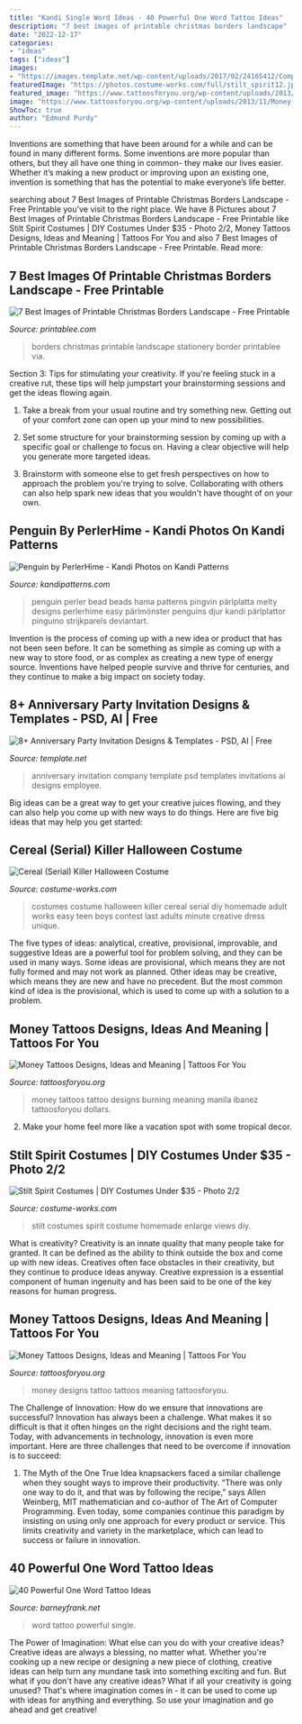 ```yaml
---
title: "Kandi Single Word Ideas - 40 Powerful One Word Tattoo Ideas"
description: "7 best images of printable christmas borders landscape"
date: "2022-12-17"
categories:
- "ideas"
tags: ["ideas"]
images:
- "https://images.template.net/wp-content/uploads/2017/02/24165412/Company-Anniversary-Party-Invitation1.jpg"
featuredImage: "https://photos.costume-works.com/full/stilt_spirit12.jpg"
featured_image: "https://www.tattoosforyou.org/wp-content/uploads/2013/11/Money-Tattoos.jpg"
image: "https://www.tattoosforyou.org/wp-content/uploads/2013/11/Money-Tattoos.jpg"
ShowToc: true
author: "Edmund Purdy"
---
```



Inventions are something that have been around for a while and can be found in many different forms. Some inventions are more popular than others, but they all have one thing in common- they make our lives easier. Whether it’s making a new product or improving upon an existing one, invention is something that has the potential to make everyone’s life better.

	

		
searching about 7 Best Images of Printable Christmas Borders Landscape - Free Printable you've visit to the right place. We have 8 Pictures about 7 Best Images of Printable Christmas Borders Landscape - Free Printable like Stilt Spirit Costumes | DIY Costumes Under $35 - Photo 2/2, Money Tattoos Designs, Ideas and Meaning | Tattoos For You and also 7 Best Images of Printable Christmas Borders Landscape - Free Printable. Read more:
		
    
## 7 Best Images Of Printable Christmas Borders Landscape - Free Printable

<img loading=lazy src="http://www.printablee.com/postpic/2011/11/free-printable-christmas-stationery-borders_273022.png" onerror="this.onerror=null;this.src='https://tse1.mm.bing.net/th?id=OIP.JIj215tt7fG9O737Ai4ZcQHaKJ&amp;pid=15.1';" alt="7 Best Images of Printable Christmas Borders Landscape - Free Printable">

_Source: printablee.com_

>borders christmas printable landscape stationery border printablee via. 

	

Section 3: Tips for stimulating your creativity.
If you're feeling stuck in a creative rut, these tips will help jumpstart your brainstorming sessions and get the ideas flowing again.
1. Take a break from your usual routine and try something new. Getting out of your comfort zone can open up your mind to new possibilities.

2. Set some structure for your brainstorming session by coming up with a specific goal or challenge to focus on. Having a clear objective will help you generate more targeted ideas.

3. Brainstorm with someone else to get fresh perspectives on how to approach the problem you're trying to solve. Collaborating with others can also help spark new ideas that you wouldn't have thought of on your own.

    
## Penguin By PerlerHime - Kandi Photos On Kandi Patterns

<img loading=lazy src="https://s3.amazonaws.com/kandipatternsupload/kandi_photos/sep13/9292013111132156582.jpg" onerror="this.onerror=null;this.src='https://tse1.mm.bing.net/th?id=OIP.KYnl8RHebNZh2HnjNttDswHaFj&amp;pid=15.1';" alt="Penguin by PerlerHime - Kandi Photos on Kandi Patterns">

_Source: kandipatterns.com_

>penguin perler bead beads hama patterns pingvin pärlplatta melty designs perlerhime easy pärlmönster penguins djur kandi pärlplattor pinguino strijkparels deviantart. 

	

Invention is the process of coming up with a new idea or product that has not been seen before. It can be something as simple as coming up with a new way to store food, or as complex as creating a new type of energy source. Inventions have helped people survive and thrive for centuries, and they continue to make a big impact on society today.

    
## 8+ Anniversary Party Invitation Designs &amp; Templates - PSD, AI | Free

<img loading=lazy src="https://images.template.net/wp-content/uploads/2017/02/24165412/Company-Anniversary-Party-Invitation1.jpg" onerror="this.onerror=null;this.src='https://tse2.mm.bing.net/th?id=OIP.596o0K8FY0RYQtjlxIdGVQHaH4&amp;pid=15.1';" alt="8+ Anniversary Party Invitation Designs &amp; Templates - PSD, AI | Free">

_Source: template.net_

>anniversary invitation company template psd templates invitations ai designs employee. 

	

Big ideas can be a great way to get your creative juices flowing, and they can also help you come up with new ways to do things. Here are five big ideas that may help you get started: 

    
## Cereal (Serial) Killer Halloween Costume

<img loading=lazy src="https://photos.costume-works.com/full/cereal_killer.jpg" onerror="this.onerror=null;this.src='https://tse4.mm.bing.net/th?id=OIP.ox0gyXK1WUeRGPrM6RGFgQHaLo&amp;pid=15.1';" alt="Cereal (Serial) Killer Halloween Costume">

_Source: costume-works.com_

>costumes costume halloween killer cereal serial diy homemade adult works easy teen boys contest last adults minute creative dress unique. 

	

The five types of ideas: analytical, creative, provisional, improvable, and suggestive
Ideas are a powerful tool for problem solving, and they can be used in many ways. Some ideas are provisional, which means they are not fully formed and may not work as planned. Other ideas may be creative, which means they are new and have no precedent. But the most common kind of idea is the provisional, which is used to come up with a solution to a problem.

    
## Money Tattoos Designs, Ideas And Meaning | Tattoos For You

<img loading=lazy src="https://www.tattoosforyou.org/wp-content/uploads/2013/11/Money-Tattoos.jpg" onerror="this.onerror=null;this.src='https://tse2.mm.bing.net/th?id=OIP.NraUTx5aTLlQzgbzSox5BgHaJ4&amp;pid=15.1';" alt="Money Tattoos Designs, Ideas and Meaning | Tattoos For You">

_Source: tattoosforyou.org_

>money tattoos tattoo designs burning meaning manila ibanez tattoosforyou dollars. 

	

2. Make your home feel more like a vacation spot with some tropical decor.

    
## Stilt Spirit Costumes | DIY Costumes Under $35 - Photo 2/2

<img loading=lazy src="https://photos.costume-works.com/full/stilt_spirit12.jpg" onerror="this.onerror=null;this.src='https://tse1.mm.bing.net/th?id=OIP.lQrN_rb8IVpXFTFLRsqLwgHaNK&amp;pid=15.1';" alt="Stilt Spirit Costumes | DIY Costumes Under $35 - Photo 2/2">

_Source: costume-works.com_

>stilt costumes spirit costume homemade enlarge views diy. 

	

What is creativity?
Creativity is an innate quality that many people take for granted. It can be defined as the ability to think outside the box and come up with new ideas. Creatives often face obstacles in their creativity, but they continue to produce ideas anyway. Creative expression is a essential component of human ingenuity and has been said to be one of the key reasons for human progress.

    
## Money Tattoos Designs, Ideas And Meaning | Tattoos For You

<img loading=lazy src="https://www.tattoosforyou.org/wp-content/uploads/2013/11/Money-Tattoo-Designs.jpg" onerror="this.onerror=null;this.src='https://tse3.mm.bing.net/th?id=OIP.jeDtAG6oQKexvZArBFO2cQHaJ4&amp;pid=15.1';" alt="Money Tattoos Designs, Ideas and Meaning | Tattoos For You">

_Source: tattoosforyou.org_

>money designs tattoo tattoos meaning tattoosforyou. 

	

The Challenge of Innovation: How do we ensure that innovations are successful?
Innovation has always been a challenge. What makes it so difficult is that it often hinges on the right decisions and the right team. Today, with advancements in technology, innovation is even more important. Here are three challenges that need to be overcome if innovation is to succeed:
1. The Myth of the One True Idea
 knapsackers faced a similar challenge when they sought ways to improve their productivity. “There was only one way to do it, and that was by following the recipe,” says Allen Weinberg, MIT mathematician and co-author of The Art of Computer Programming. Even today, some companies continue this paradigm by insisting on using only one approach for every product or service. This limits creativity and variety in the marketplace, which can lead to success or failure in innovation.


    
## 40 Powerful One Word Tattoo Ideas

<img loading=lazy src="http://www.barneyfrank.net/wp-content/uploads/2015/05/40-One-Word-Tattoo-Ideas-13.jpg" onerror="this.onerror=null;this.src='https://tse1.mm.bing.net/th?id=OIP.x266UnUYJAyUE1Y3gfEQIgHaJ4&amp;pid=15.1';" alt="40 Powerful One Word Tattoo Ideas">

_Source: barneyfrank.net_

>word tattoo powerful single. 

	

The Power of Imagination: What else can you do with your creative ideas?
Creative ideas are always a blessing, no matter what. Whether you're cooking up a new recipe or designing a new piece of clothing, creative ideas can help turn any mundane task into something exciting and fun. But what if you don't have any creative ideas? What if all your creativity is going unused? That's where imagination comes in - it can be used to come up with ideas for anything and everything. So use your imagination and go ahead and get creative!

